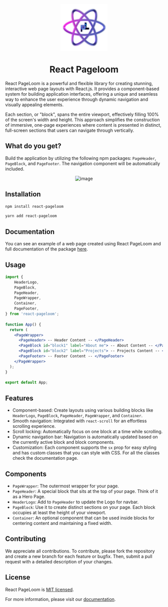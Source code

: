 <!-- markdownlint-disable-next-line -->
<p align="center">
  <a href="https://react-pageloom.github.io/react-pageloom/" rel="noopener" target="_blank"><img width="150" src="/docs/src/assets/pl_logo.png" alt="react pageloom logo"></a>
</p>

<h1 align="center">React Pageloom</h1>


React PageLoom is a powerful and flexible library for creating stunning, interactive web page layouts with React.js. It provides a component-based system for building application interfaces, offering a unique and seamless way to enhance the user experience through dynamic navigation and visually appealing elements.

Each section, or "block", spans the entire viewport, effectively filling 100% of the screen's width and height. This approach simplifies the construction of immersive, one-page experiences where content is presented in distinct, full-screen sections that users can navigate through vertically.

## What do you get?
Build the application by utilizing the following npm packages: `PageHeader`, `PageBlock`, and `PageFooter`. The navigation component will be automatically included.
<p align="center">
<img width="250" alt="image" src="https://github.com/react-pageloom/react-pageloom/assets/60644723/22484050-9b22-4ddb-b4fa-baa8aef5299c">
</p>

## Installation

```bash
npm install react-pageloom
```
```bash
yarn add react-pageloom
```

## Documentation

You can see an example of a web page created using React PageLoom and full documentation of the package [here](https://react-pageloom.github.io/react-pageloom/).

## Usage

```jsx
import {
	HeaderLogo,
	PageBlock,
	PageHeader,
	PageWrapper,
	Container,
	PageFooter,
} from 'react-pageloom';

function App() {
  return (
    <PageWrapper>
      <PageHeader> -- Header Content -- </PageHeader>
      <PageBlock id="block1" label="About me"> -- About Content -- </PageBlock>
      <PageBlock id="block2" label="Projects"> -- Projects Content -- </PageBlock>
      <PageFooter> -- Footer Content -- </PageFooter>
    </PageWrapper>
  );
}

export default App;
```

## Features

- Component-based: Create layouts using various building blocks like `HeaderLogo`, `PageBlock`, `PageHeader`, `PageWrapper`, and `Container`.
- Smooth navigation: Integrated with `react-scroll` for an effortless scrolling experience.
- Scroll locking: Automatically focus on one block at a time while scrolling.
- Dynamic navigation bar: Navigation is automatically updated based on the currently active block and block components.
- Customization: Each component supports the `sx` prop for easy styling and has custom classes that you can style with CSS. For all the classes check the documentation page.

## Components

- `PageWrapper`: The outermost wrapper for your page.
- `PageHeader`: A special block that sits at the top of your page. Think of it as a Hero Page.
- `HeaderLogo`: Add to `PageHeader` to update the Logo for navbar.
- `PageBlock`: Use it to create distinct sections on your page. Each block occupies at least the height of your viewport.
- `Container`: An optional component that can be used inside blocks for centering content and maintaining a fixed width.


## Contributing

We appreciate all contributions. To contribute, please fork the repository and create a new branch for each feature or bugfix. Then, submit a pull request with a detailed description of your changes.

## License

React PageLoom is [MIT licensed](./LICENSE).

For more information, please visit our [documentation](#).
